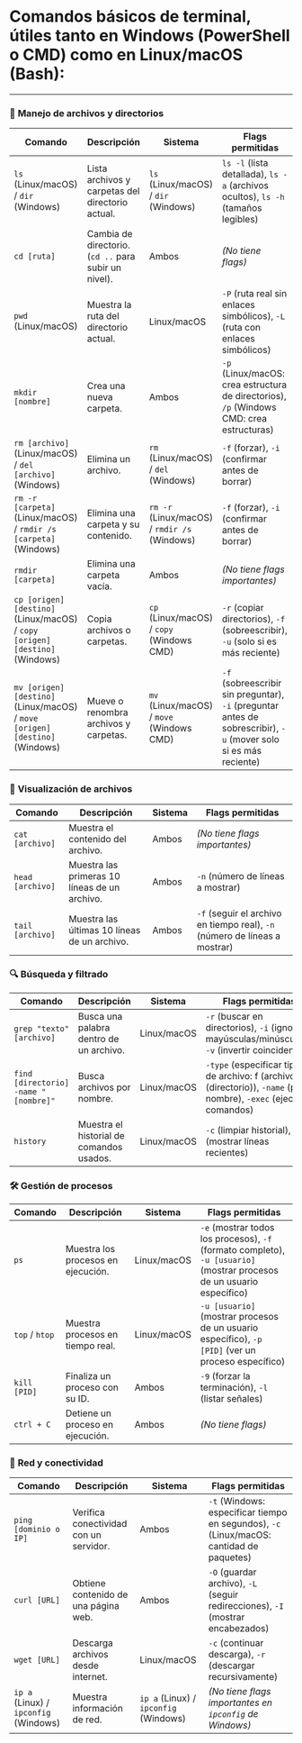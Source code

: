 # Comandos básicos de terminal, útiles tanto en Windows (PowerShell o CMD) como en Linux/macOS (Bash):

---

### 📁 **Manejo de archivos y directorios**  

| Comando | Descripción | Sistema | Flags permitidas |  
|---------|------------|---------|------------------|  
| `ls` (Linux/macOS) / `dir` (Windows) | Lista archivos y carpetas del directorio actual. | `ls` (Linux/macOS) / `dir` (Windows) | `ls -l` (lista detallada), `ls -a` (archivos ocultos), `ls -h` (tamaños legibles) |  
| `cd [ruta]` | Cambia de directorio. (`cd ..` para subir un nivel). | Ambos | *(No tiene flags)* |  
| `pwd` (Linux/macOS) | Muestra la ruta del directorio actual. | Linux/macOS | `-P` (ruta real sin enlaces simbólicos), `-L` (ruta con enlaces simbólicos) |  
| `mkdir [nombre]` | Crea una nueva carpeta. | Ambos | `-p` (Linux/macOS: crea estructura de directorios), `/p` (Windows CMD: crea estructuras) |  
| `rm [archivo]` (Linux/macOS) / `del [archivo]` (Windows) | Elimina un archivo. | `rm` (Linux/macOS) / `del` (Windows) | `-f` (forzar), `-i` (confirmar antes de borrar) |  
| `rm -r [carpeta]` (Linux/macOS) / `rmdir /s [carpeta]` (Windows) | Elimina una carpeta y su contenido. | `rm -r` (Linux/macOS) / `rmdir /s` (Windows) | `-f` (forzar), `-i` (confirmar antes de borrar) |  
| `rmdir [carpeta]` | Elimina una carpeta vacía. | Ambos | *(No tiene flags importantes)* |  
| `cp [origen] [destino]` (Linux/macOS) / `copy [origen] [destino]` (Windows) | Copia archivos o carpetas. | `cp` (Linux/macOS) / `copy` (Windows CMD) | `-r` (copiar directorios), `-f` (sobreescribir), `-u` (solo si es más reciente) |  
| `mv [origen] [destino]` (Linux/macOS) / `move [origen] [destino]` (Windows) | Mueve o renombra archivos y carpetas. | `mv` (Linux/macOS) / `move` (Windows CMD) | `-f` (sobreescribir sin preguntar), `-i` (preguntar antes de sobrescribir), `-u` (mover solo si es más reciente) |  


### 📜 **Visualización de archivos**  

| Comando | Descripción | Sistema | Flags permitidas |  
|---------|------------|---------|------------------|  
| `cat [archivo]` | Muestra el contenido del archivo. | Ambos | *(No tiene flags importantes)* |  
| `head [archivo]` | Muestra las primeras 10 líneas de un archivo. | Ambos | `-n` (número de líneas a mostrar) |  
| `tail [archivo]` | Muestra las últimas 10 líneas de un archivo. | Ambos | `-f` (seguir el archivo en tiempo real), `-n` (número de líneas a mostrar) |  


### 🔍 **Búsqueda y filtrado**  

| Comando | Descripción | Sistema | Flags permitidas |  
|---------|------------|---------|------------------|  
| `grep "texto" [archivo]` | Busca una palabra dentro de un archivo. | Linux/macOS | `-r` (buscar en directorios), `-i` (ignorar mayúsculas/minúsculas), `-v` (invertir coincidencia) |  
| `find [directorio] -name "[nombre]"` | Busca archivos por nombre. | Linux/macOS | `-type` (especificar tipo de archivo: f (archivo), d (directorio)), `-name` (por nombre), `-exec` (ejecutar comandos) |  
| `history` | Muestra el historial de comandos usados. | Linux/macOS | `-c` (limpiar historial), `-n` (mostrar líneas recientes) |  


### 🛠 **Gestión de procesos**  

| Comando | Descripción | Sistema | Flags permitidas |  
|---------|------------|---------|------------------|  
| `ps` | Muestra los procesos en ejecución. | Linux/macOS | `-e` (mostrar todos los procesos), `-f` (formato completo), `-u [usuario]` (mostrar procesos de un usuario específico) |  
| `top` / `htop` | Muestra procesos en tiempo real. | Linux/macOS | `-u [usuario]` (mostrar procesos de un usuario específico), `-p [PID]` (ver un proceso específico) |  
| `kill [PID]` | Finaliza un proceso con su ID. | Ambos | `-9` (forzar la terminación), `-l` (listar señales) |  
| `ctrl + C` | Detiene un proceso en ejecución. | Ambos | *(No tiene flags)* |


### 🔗 **Red y conectividad**  

| Comando | Descripción | Sistema | Flags permitidas |  
|---------|------------|---------|------------------|  
| `ping [dominio o IP]` | Verifica conectividad con un servidor. | Ambos | `-t` (Windows: especificar tiempo en segundos), `-c` (Linux/macOS: cantidad de paquetes) |  
| `curl [URL]` | Obtiene contenido de una página web. | Ambos | `-O` (guardar archivo), `-L` (seguir redirecciones), `-I` (mostrar encabezados) |  
| `wget [URL]` | Descarga archivos desde internet. | Linux/macOS | `-c` (continuar descarga), `-r` (descargar recursivamente) |  
| `ip a` (Linux) / `ipconfig` (Windows) | Muestra información de red. | `ip a` (Linux) / `ipconfig` (Windows) | *(No tiene flags importantes en `ipconfig` de Windows)* |  
